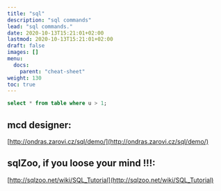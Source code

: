 ```yaml
---
title: "sql"
description: "sql commands"
lead: "sql commands."
date: 2020-10-13T15:21:01+02:00
lastmod: 2020-10-13T15:21:01+02:00
draft: false
images: []
menu:
  docs:
    parent: "cheat-sheet"
weight: 130
toc: true
---
```


```sql
select * from table where u > 1;
```

## mcd designer:

[http://ondras.zarovi.cz/sql/demo/](http://ondras.zarovi.cz/sql/demo/)

## sqlZoo, if you loose your mind !!!:

[http://sqlzoo.net/wiki/SQL_Tutorial](http://sqlzoo.net/wiki/SQL_Tutorial)
